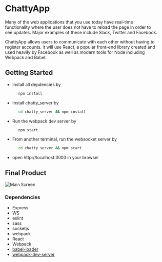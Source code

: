 # ChattyApp

Many of the web applications that you use today have real-time functionality where the user does not have to reload the page in order to see updates. Major examples of these include Slack, Twitter and Facebook.

ChattyApp allows users to communicate with each other without having to register accounts. It will use React, a popular front-end library created and used heavily by Facebook as well as modern tools for Node including Webpack and Babel.

## Getting Started 
- Install all depdencies by 
```sh
      npm install
```
- Install chatty_server by 
```sh
      cd chatty_server && npm install
```
- Run the webpack dev server by 
```sh
      npm start
```
- From another terminal, run the websocket server by
```sh
      cd chatty_server && npm start
```
- open http://localhost:3000 in your browser

## Final Product
![Main Screen](https://github.com/LoPaul/ChattyApp/blob/master/docs/ChattyApp.gif)

### Dependencies

* Express
* WS
* eslint
* sass
* socketjs
* webpack
* React
* Webpack
* [babel-loader](https://github.com/babel/babel-loader)
* [webpack-dev-server](https://github.com/webpack/webpack-dev-server)

